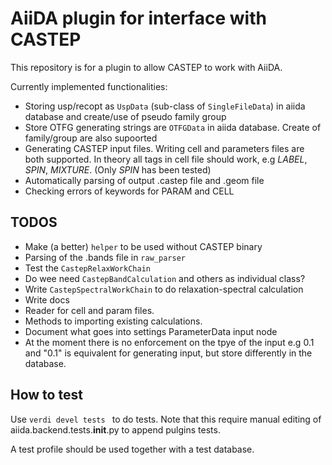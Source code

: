 AiiDA plugin for interface with CASTEP
======================================

This repository is for a plugin to allow CASTEP to work with AiiDA.

Currently implemented functionalities:

* Storing usp/recopt as `UspData` (sub-class of `SingleFileData`) in aiida database and create/use of pseudo family group
* Store OTFG generating strings are `OTFGData` in aiida database. Create of family/group are also supoorted
* Generating CASTEP input files. Writing cell and parameters files are both supported. In theory all tags in cell file should work, e.g *LABEL*, *SPIN*, *MIXTURE*. (Only *SPIN* has been tested)
* Automatically parsing of output .castep file and .geom file
* Checking errors of keywords for PARAM and CELL

TODOS
-----

* Make (a better) `helper` to be used without CASTEP binary
* Parsing of the .bands file in `raw_parser`
* Test the `CastepRelaxWorkChain`
* Do wee need `CastepBandCalculation` and others as individual class?
* Write `CastepSpectralWorkChain` to do relaxation-spectral calculation
* Write docs
* Reader for cell and param files.
* Methods to importing existing calculations.
* Document what goes into settings ParameterData input node
* At the moment there is no enforcement on the tpye of the input e.g 0.1 and "0.1" is equivalent for generating input, but store differently in the database.

How to test
-----------

Use `verdi devel tests ` to do tests. Note that this require manual editing of
aiida.backend.tests.__init__.py to append pulgins tests.

A test profile should be used together with a test database.

